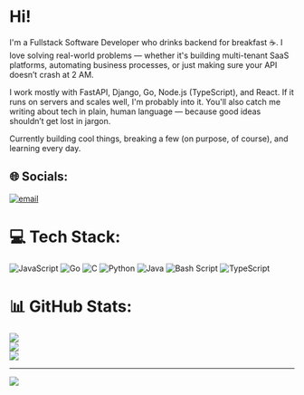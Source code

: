 # Hi!

I'm a Fullstack Software Developer who drinks backend for breakfast ☕. I love solving real-world problems — whether it's building multi-tenant SaaS platforms, automating business processes, or just making sure your API doesn’t crash at 2 AM.

I work mostly with FastAPI, Django, Go, Node.js (TypeScript), and React. If it runs on servers and scales well, I'm probably into it. You'll also catch me writing about tech in plain, human language — because good ideas shouldn’t get lost in jargon.

Currently building cool things, breaking a few (on purpose, of course), and learning every day.


## 🌐 Socials:
[![email](https://img.shields.io/badge/Email-D14836?logo=gmail&logoColor=white)](mailto:njorogekimenyu@gmail.com) 

# 💻 Tech Stack:
![JavaScript](https://img.shields.io/badge/javascript-%23323330.svg?style=for-the-badge&logo=javascript&logoColor=%23F7DF1E) ![Go](https://img.shields.io/badge/go-%2300ADD8.svg?style=for-the-badge&logo=go&logoColor=white) ![C](https://img.shields.io/badge/c-%2300599C.svg?style=for-the-badge&logo=c&logoColor=white) ![Python](https://img.shields.io/badge/python-3670A0?style=for-the-badge&logo=python&logoColor=ffdd54) ![Java](https://img.shields.io/badge/java-%23ED8B00.svg?style=for-the-badge&logo=openjdk&logoColor=white) ![Bash Script](https://img.shields.io/badge/bash_script-%23121011.svg?style=for-the-badge&logo=gnu-bash&logoColor=white) ![TypeScript](https://img.shields.io/badge/typescript-%23007ACC.svg?style=for-the-badge&logo=typescript&logoColor=white)
# 📊 GitHub Stats:
![](https://github-readme-stats.vercel.app/api?username=kimenyu&theme=dark&hide_border=false&include_all_commits=false&count_private=false)<br/>
![](https://nirzak-streak-stats.vercel.app/?user=kimenyu&theme=dark&hide_border=false)<br/>
![](https://github-readme-stats.vercel.app/api/top-langs/?username=kimenyu&theme=dark&hide_border=false&include_all_commits=false&count_private=false&layout=compact)

---
[![](https://visitcount.itsvg.in/api?id=kimenyu&icon=0&color=0)](https://visitcount.itsvg.in)

<!-- Proudly created with GPRM ( https://gprm.itsvg.in ) -->
